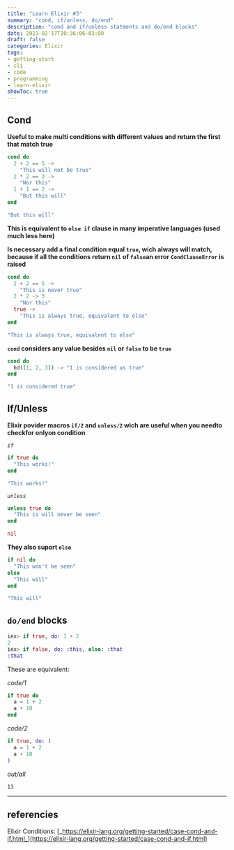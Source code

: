 ```yaml
---
title: "Learn Elixir #3"
summary: "cond, if/unless, do/end"
description: "cond and if/unless statments and do/end blocks"
date: 2021-02-17T20:36:06-03:00
draft: false
categories: Elixir
tags:
- getting-start
- cli
- code
- programming
- learn-elixir
showToc: true
---
```


## Cond

**Useful to make multi conditions with different values and return the first that match true**

```elixir
cond do
  2 + 2 == 5 ->
    "This will not be true"
  2 * 2 == 3 ->
    "Nor this"
  1 + 1 == 2 ->
    "But this will"
end
```
```elixir
"But this will"
```
**This is equivalent to `else if` clause in many imperative languages (used much less here)**

**Is necessary add a final condition equal `true`, wich always will match, because if all the conditions return `nil` of `false`an error `CondClauseError` is raised**

```elixir
cond do
  2 + 2 == 5 -> 
    "This is never true"
  2 * 2 -> 3
    "Nor this"
  true ->
    "This is always true, equivalent to else"
end
```
```elixir
"This is always true, equivalent to else"
```

**`cond` considers any value besides `nil` or `false` to be `true`**

```elixir
cond do
  hd([1, 2, 3]) -> "1 is considered as true"
end
```
```elixir
"1 is considered true"
```

## If/Unless

**Elixir povider macros `if/2` and `unless/2` wich are useful when you needto checkfor onlyon condition**

_`if`_
```elixir
if true do
  "This works!"
end
```
```elixir
"This works!"
```
_`unless`_
```elixir
unless true do
  "This is will never be seen"
end
```
```elixir
nil
```

**They also suport `else`**
```elixir
if nil do
  "This won't be seen"
else
  "This will"
end
```
```elixir
"This will"
```

## `do/end` blocks

```elixir
iex> if true, do: 1 + 2
2
iex> if false, do: :this, else: :that
:that
```

These are equivalent:

_code/1_
```elixir
if true do
  a = 1 + 2
  a + 10
end
```
_code/2_
```elixir
if true, do: (
  a = 1 + 2
  a + 10
)
```
_out/all_
```
13
```




---

## referencies

Elixir Conditions: [_https://elixir-lang.org/getting-started/case-cond-and-if.html_](https://elixir-lang.org/getting-started/case-cond-and-if.html)

